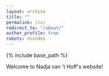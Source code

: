 ```yaml
---
layout: archive
title: ""
permalink: /cv/
redirect_to: "/about/"
author_profile: true
robots: noindex
---
```


{% include base_path %}

Welcome to Nadja van 't Hoff's website!